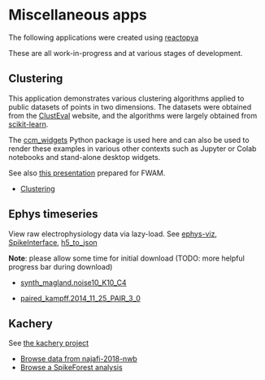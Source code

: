 # Miscellaneous apps

The following applications were created using [reactopya](https://github.com/flatironinstitute/reactopya)

These are all work-in-progress and at various stages of development.

## Clustering

This application demonstrates various clustering algorithms applied to public datasets of points in two dimensions. The datasets were obtained from the [ClustEval](https://clusteval.sdu.dk/1/datasets) website, and the algorithms were largely obtained from [scikit-learn](https://scikit-learn.org/stable/).

The [ccm_widgets](https://github.com/flatironinstitute/ccm_widgets) Python package is used here and can also be used to render these examples in various other contexts such as Jupyter or Colab notebooks and stand-alone desktop widgets.

See also [this presentation](https://docs.google.com/presentation/d/10bDfwBVeOuvMVE2Rq31f1juztXPtA6oxy57JHLlVldg/edit?usp=sharing) prepared for FWAM.

* [Clustering](app/clustering)

## Ephys timeseries

View raw electrophysiology data via lazy-load. See [ephys-viz](https://github.com/flatironinstitute/ephys-viz), [SpikeInterface](https://github.com/spikeinterface), [h5_to_json](https://github.com/flatironinstitute/h5_to_json)

**Note**: please allow some time for initial download (TODO: more helpful progress bar during download)

* [synth_magland.noise10_K10_C4](app/timeseries?path=sha1dir://fb52d510d2543634e247e0d2d1d4390be9ed9e20.synth_magland/datasets_noise10_K10_C4/001_synth)

* [paired_kampff.2014_11_25_PAIR_3_0](app/timeseries?path=sha1dir://5426bea8dd11a15c73626bb679fc5a8227bc3d42.paired_kampff.2014_11_25_PAIR_3_0)

## Kachery

See [the kachery project](https://github.com/flatironinstitute/kachery)

* [Browse data from najafi-2018-nwb](app/explore?path=sha1dir://9b43715be9942ee94a0601cb178b50eaa91d36f8.najafi-2018-nwb)
* [Browse a SpikeForest analysis](app/explore?path=sha1://b678d798d67b6faa3c6240aca52f3857c9e4b877/analysis.json)
